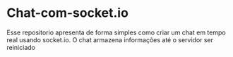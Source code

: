 # Chat-com-socket.io
 Esse repositorio apresenta de forma simples como criar um chat em tempo real usando socket.io. O chat armazena informações até o servidor ser reiniciado
